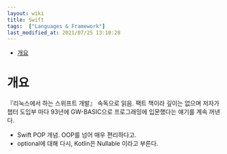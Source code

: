 ```yaml
---
layout: wiki 
title: Swift
tags:  ["Languages & Framework"]
last_modified_at: 2021/07/25 13:10:28
---
```


<!-- TOC -->

- [개요](#개요)

<!-- /TOC -->

# 개요
『리눅스에서 하는 스위프트 개발』 속독으로 읽음. 팩트 책이라 깊이는 없으며 저자가 챕터 도입부 마다 93년에 GW-BASIC으로 프로그래밍에 입문했다는 얘기를 계속 꺼낸다.

- Swift POP 개념. OOP를 넘어 매우 편리하다고.
- optional에 대해 다시, Kotlin은 Nullable 이라고 부른다.
